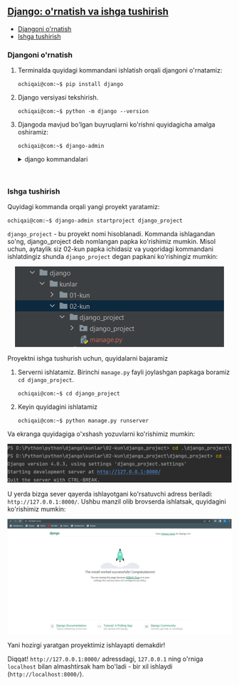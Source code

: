 ## [Django: o'rnatish va ishga tushirish](#django--o-rnatish-va-ishga-tushirish)
  * [Djangoni o'rnatish](#djangoni-o-rnatish)
  * [Ishga tushirish](#ishga-tushirish)


### Djangoni o'rnatish 


1. Terminalda quyidagi kommandani ishlatish orqali djangoni o'rnatamiz:
    ```console
    ochiqai@com:~$ pip install django
    ```
    

2. Django versiyasi tekshirish.
    ```console
    ochiqai@com:~$ python -m django --version
    ```
    
3. Djangoda mavjud bo'lgan buyruqlarni ko'rishni quyidagicha amalga oshiramiz:

    ```console
    ochiqai@com:~$ django-admin
    ```
   
    <details>
    <summary>django kommandalari</summary>
   
    ```console
    [django]
    check
    compilemessages
    createcachetable
    dbshell
    diffsettings
    dumpdata
    flush
    inspectdb
    loaddata
    makemessages
    makemigrations
    migrate
    runserver
    sendtestemail
    shell
    showmigrations
    sqlflush
    sqlmigrate
    sqlsequencereset
    squashmigrations
    startapp
    startproject
    test
    testserver
    ```  
    </details>

<br>

### Ishga tushirish

Quyidagi kommanda orqali yangi proyekt yaratamiz:

```console
ochiqai@com:~$ django-admin startproject django_project
```

`django_project` - bu proyekt nomi hisoblanadi. Kommanda ishlagandan so'ng, django_project deb nomlangan papka 
ko'rishimiz mumkin. Misol uchun, aytaylik siz 02-kun papka ichidasiz va yuqoridagi kommandani ishlatdingiz shunda 
`django_project` degan papkani ko'rishingiz mumkin:
   
<p align="center">
    <img src="./image/django_install.png">
</p>

Proyektni ishga tushurish uchun, quyidalarni bajaramiz 

  1. Serverni ishlatamiz. Birinchi `manage.py` fayli joylashgan papkaga boramiz `cd django_project`. 

        ```console
        ochiqai@com:~$ cd django_project
        ```

  2. Keyin quyidagini ishlatamiz

        ```console
        ochiqai@com:~$ python manage.py runserver
        ```

Va ekranga quyidagiga o'xshash yozuvlarni ko'rishimiz mumkin:

<p align="center">
<img src="./image/project_url.png">
</p>

U yerda bizga sever qayerda ishlayotgani ko'rsatuvchi adress beriladi: `http://127.0.0.1:8000/`.
Ushbu manzil olib brovserda ishlatsak, quyidagini ko'rishimiz mumkin:

<p align="center">
   <img src="./image/django_working.png">
</p>
Yani hozirgi yaratgan proyektimiz ishlayapti demakdir!

Diqqat! `http://127.0.0.1:8000/` adressdagi, `127.0.0.1` ning o'rniga `localhost` bilan almashtirsak ham
bo'ladi - bir xil ishlaydi (`http://localhost:8000/`).
